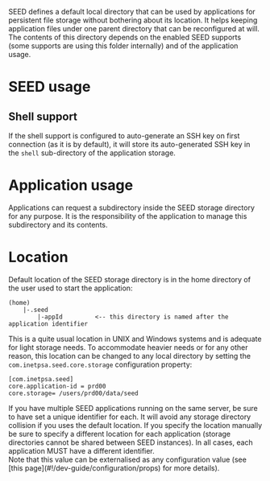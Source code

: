 SEED defines a default local directory that can be used by applications for persistent file storage without bothering
about its location. It helps keeping application files under one parent directory that can be reconfigured at will. The
contents of this directory depends on the enabled SEED supports (some supports are using this folder internally) and
of the application usage.

# SEED usage

## Shell support

If the shell support is configured to auto-generate an SSH key on first connection (as it is by default), it will store 
its auto-generated SSH key in the `shell` sub-directory of the application storage.

# Application usage

Applications can request a subdirectory inside the SEED storage directory for any purpose. It is the responsibility
of the application to manage this subdirectory and its contents. 

# Location

Default location of the SEED storage directory is in the home directory of the user used to start the application:

    (home)
        |-.seed
            |-appId         <-- this directory is named after the application identifier
 
 
This is a quite usual location in UNIX and Windows systems and is adequate for light storage needs. To accommodate 
heavier needs or for any other reason, this location can be changed to any local directory by setting the 
`com.inetpsa.seed.core.storage` configuration property:	

	[com.inetpsa.seed]
	core.application-id = prd00
	core.storage= /users/prd00/data/seed
	
	
<div class="callout callout-warning">
If you have multiple SEED applications running on the same server, be sure to have set a unique identifier for each. It
will avoid any storage directory collision if you uses the default location. If you specify the location manually be
sure to specify a different location for each application (storage directories cannot be shared between SEED instances).
In all cases, each application MUST have a different identifier.
</div>

<div class="callout callout-info">
Note that this value can be externalised as any configuration value (see [this page](#!/dev-guide/configuration/props) 
for more details).
</div>
